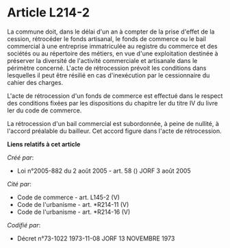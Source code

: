 # Article L214-2

La commune doit, dans le délai d'un an à compter de la prise d'effet de la cession, rétrocéder le fonds artisanal, le fonds
de commerce ou le bail commercial à une entreprise immatriculée au registre du commerce et des sociétés ou au répertoire des
métiers, en vue d'une exploitation destinée à préserver la diversité de l'activité commerciale et artisanale dans le
périmètre concerné. L'acte de rétrocession prévoit les conditions dans lesquelles il peut être résilié en cas d'inexécution
par le cessionnaire du cahier des charges.

L'acte de rétrocession d'un fonds de commerce est effectué dans le respect des conditions fixées par les dispositions du
chapitre Ier du titre IV du livre Ier du code de commerce.

La rétrocession d'un bail commercial est subordonnée, à peine de nullité, à l'accord préalable du bailleur. Cet accord figure
dans l'acte de rétrocession.

**Liens relatifs à cet article**

_Créé par_:

  - Loi n°2005-882 du 2 août 2005 - art. 58 () JORF 3 août 2005

_Cité par_:

  - Code de commerce - art. L145-2 (V)
  - Code de l'urbanisme - art. *R214-11 (V)
  - Code de l'urbanisme - art. *R214-16 (V)

_Codifié par_:

  - Décret n°73-1022 1973-11-08 JORF 13 NOVEMBRE 1973
